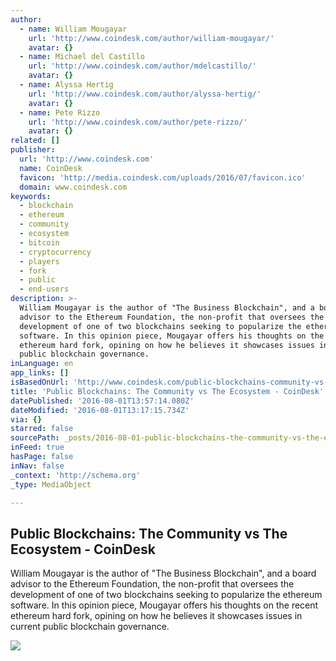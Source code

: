 ```yaml
---
author:
  - name: William Mougayar
    url: 'http://www.coindesk.com/author/william-mougayar/'
    avatar: {}
  - name: Michael del Castillo
    url: 'http://www.coindesk.com/author/mdelcastillo/'
    avatar: {}
  - name: Alyssa Hertig
    url: 'http://www.coindesk.com/author/alyssa-hertig/'
    avatar: {}
  - name: Pete Rizzo
    url: 'http://www.coindesk.com/author/pete-rizzo/'
    avatar: {}
related: []
publisher:
  url: 'http://www.coindesk.com'
  name: CoinDesk
  favicon: 'http://media.coindesk.com/uploads/2016/07/favicon.ico'
  domain: www.coindesk.com
keywords:
  - blockchain
  - ethereum
  - community
  - ecosystem
  - bitcoin
  - cryptocurrency
  - players
  - fork
  - public
  - end-users
description: >-
  William Mougayar is the author of "The Business Blockchain", and a board
  advisor to the Ethereum Foundation, the non-profit that oversees the
  development of one of two blockchains seeking to popularize the ethereum
  software. In this opinion piece, Mougayar offers his thoughts on the recent
  ethereum hard fork, opining on how he believes it showcases issues in current
  public blockchain governance.
inLanguage: en
app_links: []
isBasedOnUrl: 'http://www.coindesk.com/public-blockchains-community-vs-ecosystem/'
title: 'Public Blockchains: The Community vs The Ecosystem - CoinDesk'
datePublished: '2016-08-01T13:57:14.080Z'
dateModified: '2016-08-01T13:17:15.734Z'
via: {}
starred: false
sourcePath: _posts/2016-08-01-public-blockchains-the-community-vs-the-ecosystem-coindes.md
inFeed: true
hasPage: false
inNav: false
_context: 'http://schema.org'
_type: MediaObject

---
```

<article style=""><h1>Public Blockchains: The Community vs The Ecosystem - CoinDesk</h1><p>William Mougayar is the author of "The Business Blockchain", and a board advisor to the Ethereum Foundation, the non-profit that oversees the development of one of two blockchains seeking to popularize the ethereum software. In this opinion piece, Mougayar offers his thoughts on the recent ethereum hard fork, opining on how he believes it showcases issues in current public blockchain governance.</p><img src="https://media.coindesk.com/uploads/2016/08/torches-e1470054198514.jpg" /></article>
